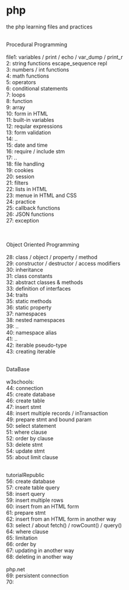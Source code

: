 # php
the php learning files and practices <br> <br>

Procedural Programming <br><br>
file1: variables / print / echo / var_dump / print_r <br>
2: string functions escape_sequence repl <br>
3: numbers / int functions  <br>
4: math functions <br>
5: operators <br>
6: conditional statements <br>
7: loops <br>
8: function <br>
9: array <br>
10: form in HTML <br>
11: built-in variables <br>
12: reqular expressions <br>
13: form validation <br>
14: .. <br>
15: date and time <br>
16: require / include stm <br>
17: .. <br>
18: file handling <br>
19: cookies <br>
20: session <br>
21: filters <br>
22: lists in HTML <br>
23: menue in HTML and CSS <br>
24: practice <br>
25: callback functions <br>
26: JSON functions <br>
27: exception <br> <br> <br> 

Object Oriented Programming <br> <br> 
28: class / object / property / method <br> 
29: constructor / destructor / access modifiers <br> 
30: inheritance <br> 
31: class constants <br> 
32: abstract classes & methods <br> 
33: definition of interfaces <br> 
34: traits <br> 
35: static methods <br> 
36: static property <br> 
37: namespaces <br> 
38: nested namespaces <br> 
39: .. <br> 
40: namespace alias <br> 
41: .. <br> 
42: iterable pseudo-type <br> 
43: creating iterable <br> <br> 

DataBase <br> <br> 
w3schools: <br> 
44: connection <br> 
45: create database <br> 
46: create table <br> 
47: insert stmt <br> 
48: insert multiple records / inTransaction <br> 
49: prepare stmt and bound param <br> 
50: select statement <br> 
51: where clause <br> 
52: order by clause <br> 
53: delete stmt <br> 
54: update stmt <br> 
55: about limit clause <br> <br> 

tutorialRepublic<br> 
56: create database <br> 
57: create table query <br> 
58: insert query <br> 
59: insert multiple rows <br> 
60: insert from an HTML form <br> 
61: prepare stmt <br> 
62: insert from an HTML form in another way <br> 
63: select / about fetch() / rowCount() / query() <br> 
64: where clause <br> 
65: limitation <br> 
66: order by <br> 
67: updating in another way <br> 
68: deleting in another way <br> <br> 
php.net <br> 
69: persistent connection <br> 
70: 
